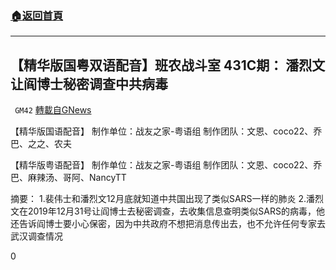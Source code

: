###  [:house:返回首頁](https://github.com/ourhimalayas/txt)
---

## 【精华版国粤双语配音】班农战斗室 431C期： 潘烈文让阎博士秘密调查中共病毒
` GM42` [轉載自GNews](https://gnews.org/zh-hans/663041/)

【精华版国语配音】
制作单位：战友之家-粤语组
制作团队：文恩、coco22、乔巴、之之、农夫



【精华版粤语配音】
制作单位：战友之家-粤语组
制作团队：文恩、coco22、乔巴、麻辣汤、哥阿、NancyTT



摘要：
1.裴伟士和潘烈文12月底就知道中共国出现了类似SARS一样的肺炎
2.潘烈文在2019年12月31号让阎博士去秘密调查，去收集信息查明类似SARS的病毒，他还告诉阎博士要小心保密，因为中共政府不想把消息传出去，也不允许任何专家去武汉调查情况

0
